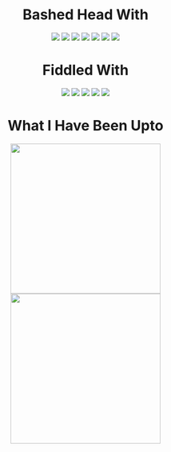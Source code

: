 <div align="center">

<h1>Bashed Head With</h1>
<img src="https://img.shields.io/badge/-Java-black?logo=oracle&style=for-the-badge&logoColor=blue"></img>
<img src="https://img.shields.io/badge/-SQL-black?logo=mysql&style=for-the-badge&logoColor=blue"></img>
<img src="https://img.shields.io/badge/-Linux-black?logo=arch-linux&style=for-the-badge&logoColor=blue"></img>
<img src="https://img.shields.io/badge/-Python-black?logo=python&style=for-the-badge&logoColor=blue"></img>
<img src="https://img.shields.io/badge/-Qt-black?logo=qt&style=for-the-badge&logoColor=blue"></img>
<img src="https://img.shields.io/badge/-C++-black?logo=cplusplus&style=for-the-badge&logoColor=blue"></img>
<img src="https://img.shields.io/badge/-OpenGL-black?logo=opengl&style=for-the-badge&logoColor=blue"></img>

<h1> Fiddled With </h1>
<img src="https://img.shields.io/badge/-FFmpeg-black?logo=ffmpeg&style=for-the-badge&logoColor=blue"></img>
<img src="https://img.shields.io/badge/-C-black?logo=c&style=for-the-badge&logoColor=blue"></img>
<img src="https://img.shields.io/badge/-C Sharp-black?logo=.net&style=for-the-badge&logoColor=blue"></img>
<img src="https://img.shields.io/badge/-Javascript-black?logo=javascript&style=for-the-badge&logoColor=blue"></img>
<img src="https://img.shields.io/badge/-Flask-black?logo=flask&style=for-the-badge&logoColor=blue"></img>


<h1> What I Have Been Upto</h1>
<img align="center" style="padding=0; width:300px;" src="https://cat-stats.vercel.app/api/?username=GlaucousGlaucus&theme=github_dark&layout=compact&show_icons=true&hide_border=true&rank_icon=github&hide=prs,stars,contribs&count_private=true" />
<br>
<img align="center" style="padding=0; width:300px;" src="https://cat-stats.vercel.app/api/top-langs/?username=GlaucousGlaucus&theme=github_dark&layout=donut&show_icons=true&hide_border=true&count_private=true" />

</div>

